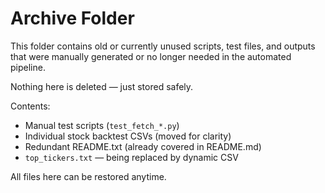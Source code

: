 # Archive Folder

This folder contains old or currently unused scripts, test files, and outputs that were manually generated or no longer needed in the automated pipeline.

Nothing here is deleted — just stored safely.

Contents:
- Manual test scripts (`test_fetch_*.py`)
- Individual stock backtest CSVs (moved for clarity)
- Redundant README.txt (already covered in README.md)
- `top_tickers.txt` — being replaced by dynamic CSV

All files here can be restored anytime.
